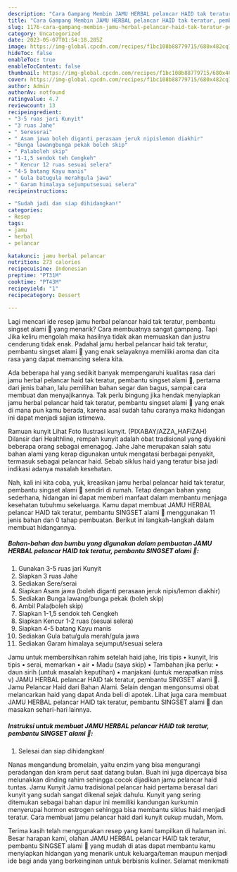 ```yaml
---
description: "Cara Gampang Membin JAMU HERBAL pelancar HAID tak teratur, pembantu SINGSET alami 🍵 yang Enak"
title: "Cara Gampang Membin JAMU HERBAL pelancar HAID tak teratur, pembantu SINGSET alami 🍵 yang Enak"
slug: 1176-cara-gampang-membin-jamu-herbal-pelancar-haid-tak-teratur-pembantu-singset-alami-yang-enak
category: Uncategorized
date: 2023-05-07T01:54:18.285Z
image: https://img-global.cpcdn.com/recipes/f1bc108b88779715/680x482cq70/jamu-herbal-pelancar-haid-tak-teratur-pembantu-singset-alami-foto-resep-utama.jpg
hideToc: false
enableToc: true
enableTocContent: false
thumbnail: https://img-global.cpcdn.com/recipes/f1bc108b88779715/680x482cq70/jamu-herbal-pelancar-haid-tak-teratur-pembantu-singset-alami-foto-resep-utama.jpg
cover: https://img-global.cpcdn.com/recipes/f1bc108b88779715/680x482cq70/jamu-herbal-pelancar-haid-tak-teratur-pembantu-singset-alami-foto-resep-utama.jpg
author: Admin
authorAv: notfound
ratingvalue: 4.7
reviewcount: 13
recipeingredient:
- "3-5 ruas jari Kunyit"
- "3 ruas Jahe"
- " Sereserai"
- " Asam jawa boleh diganti perasaan jeruk nipislemon diakhir"
- "Bunga lawangbunga pekak boleh skip"
- " Palaboleh skip"
- "1-1,5 sendok teh Cengkeh"
- " Kencur 12 ruas sesuai selera"
- "4-5 batang Kayu manis"
- " Gula batugula merahgula jawa"
- " Garam himalaya sejumputsesuai selera"
recipeinstructions:

- "Sudah jadi dan siap dihidangkan!"
categories:
- Resep
tags:
- jamu
- herbal
- pelancar

katakunci: jamu herbal pelancar 
nutrition: 273 calories
recipecuisine: Indonesian
preptime: "PT31M"
cooktime: "PT43M"
recipeyield: "1"
recipecategory: Dessert

---
```



Lagi mencari ide resep jamu herbal pelancar haid tak teratur, pembantu singset alami 🍵 yang menarik? Cara membuatnya sangat gampang. Tapi Jika keliru mengolah maka hasilnya tidak akan memuaskan dan justru cenderung tidak enak. Padahal jamu herbal pelancar haid tak teratur, pembantu singset alami 🍵 yang enak selayaknya memiliki aroma dan cita rasa yang dapat memancing selera kita.


Ada beberapa hal yang sedikit banyak mempengaruhi kualitas rasa dari jamu herbal pelancar haid tak teratur, pembantu singset alami 🍵, pertama dari jenis bahan, lalu pemilihan bahan segar dan bagus, sampai cara membuat dan menyajikannya. Tak perlu bingung jika hendak menyiapkan jamu herbal pelancar haid tak teratur, pembantu singset alami 🍵 yang enak di mana pun kamu berada, karena asal sudah tahu caranya maka hidangan ini dapat menjadi sajian istimewa.

Ramuan kunyit Lihat Foto Ilustrasi kunyit. (PIXABAY/AZZA_HAFIZAH) Dilansir dari Healthline, rempah kunyit adalah obat tradisional yang diyakini beberapa orang sebagai emenagog. Jahe Jahe merupakan salah satu bahan alami yang kerap digunakan untuk mengatasi berbagai penyakit, termasuk sebagai pelancar haid. Sebab siklus haid yang teratur bisa jadi indikasi adanya masalah kesehatan.


Nah, kali ini kita coba, yuk, kreasikan jamu herbal pelancar haid tak teratur, pembantu singset alami 🍵 sendiri di rumah. Tetap dengan bahan yang sederhana, hidangan ini dapat memberi manfaat dalam membantu menjaga kesehatan tubuhmu sekeluarga. Kamu dapat membuat JAMU HERBAL pelancar HAID tak teratur, pembantu SINGSET alami 🍵 menggunakan 11 jenis bahan dan 0 tahap pembuatan. Berikut ini langkah-langkah dalam membuat hidangannya.

<!--inarticleads1-->

##### Bahan-bahan dan bumbu yang digunakan dalam pembuatan JAMU HERBAL pelancar HAID tak teratur, pembantu SINGSET alami 🍵:

1. Gunakan 3-5 ruas jari Kunyit
1. Siapkan 3 ruas Jahe
1. Sediakan  Sere/serai
1. Siapkan  Asam jawa (boleh diganti perasaan jeruk nipis/lemon diakhir)
1. Sediakan Bunga lawang/bunga pekak (boleh skip)
1. Ambil  Pala(boleh skip)
1. Siapkan 1-1,5 sendok teh Cengkeh
1. Siapkan  Kencur 1-2 ruas (sesuai selera)
1. Siapkan 4-5 batang Kayu manis
1. Sediakan  Gula batu/gula merah/gula jawa
1. Sediakan  Garam himalaya sejumput/sesuai selera


Jamu untuk membersihkan rahim setelah haid jahe, Iris tipis • kunyit, Iris tipis • serai, memarkan • air • Madu (saya skip) • Tambahan jika perlu: • daun sirih (untuk masalah keputihan) • manjakani (untuk merapatkan miss v) JAMU HERBAL pelancar HAID tak teratur, pembantu SINGSET alami 🍵. Jamu Pelancar Haid dari Bahan Alami. Selain dengan mengonsumsi obat melancarkan haid yang dapat Anda beli di apotek. Lihat juga cara membuat JAMU HERBAL pelancar HAID tak teratur, pembantu SINGSET alami 🍵 dan masakan sehari-hari lainnya. 

<!--inarticleads2-->

##### Instruksi untuk membuat JAMU HERBAL pelancar HAID tak teratur, pembantu SINGSET alami 🍵:


1. Selesai dan siap dihidangkan!

Nanas mengandung bromelain, yaitu enzim yang bisa mengurangi peradangan dan kram perut saat datang bulan. Buah ini juga dipercaya bisa melunakkan dinding rahim sehingga cocok dijadikan jamu pelancar haid tuntas. Jamu Kunyit Jamu tradisional pelancar haid pertama berasal dari kunyit yang sudah sangat dikenal sejak dahulu. Kunyit yang sering ditemukan sebagai bahan dapur ini memiliki kandungan kurkumin menyerupai hormon estrogen sehingga bisa membantu siklus haid menjadi teratur. Cara membuat jamu pelancar haid dari kunyit cukup mudah, Mom. 

Terima kasih telah menggunakan resep yang kami tampilkan di halaman ini. Besar harapan kami, olahan JAMU HERBAL pelancar HAID tak teratur, pembantu SINGSET alami 🍵 yang mudah di atas dapat membantu kamu menyiapkan hidangan yang menarik untuk keluarga/teman maupun menjadi ide bagi anda yang berkeinginan untuk berbisnis kuliner. Selamat menikmati
